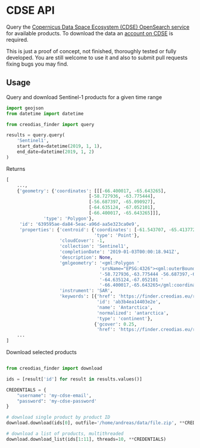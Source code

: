 # CDSE API
Query the [Copernicus Data Space Ecosystem (CDSE) OpenSearch service](https://documentation.dataspace.copernicus.eu/APIs/OpenSearch.html) for available
products. To download the data an [account on CDSE](https://dataspace.copernicus.eu/) is required.

This is just a proof of concept, not finished, thoroughly tested or fully developed. You are still welcome to use it and also to submit pull requests fixing bugs you may find.

## Usage

Query and download Sentinel-1 products for a given time range

```python
import geojson
from datetime import datetime

from creodias_finder import query

results = query.query(
    'Sentinel1',
    start_date=datetime(2019, 1, 1),
    end_date=datetime(2019, 1, 2)
)
```

Returns

```python
[
    ...,
    {'geometry': {'coordinates': [[[-66.400017, -65.643265],
                               [-58.727936, -63.775444],
                               [-56.687397, -65.090927],
                               [-64.635124, -67.052101],
                               [-66.400017, -65.643265]]],
              'type': 'Polygon'},
     'id': '639595ae-da84-5eac-a96d-aa5e323ca0e9',
     'properties': {'centroid': {'coordinates': [-61.543707, -65.4137725],
                                 'type': 'Point'},
                    'cloudCover': -1,
                    'collection': 'Sentinel1',
                    'completionDate': '2019-01-03T00:00:18.941Z',
                    'description': None,
                    'gmlgeometry': '<gml:Polygon '
                                   'srsName="EPSG:4326"><gml:outerBoundaryIs><gml:LinearRing><gml:coordinates>-66.400017,-65.643265 '
                                   '-58.727936,-63.775444 -56.687397,-65.090927 '
                                   '-64.635124,-67.052101 '
                                   '-66.400017,-65.643265</gml:coordinates></gml:LinearRing></gml:outerBoundaryIs></gml:Polygon>',
                    'instrument': 'SAR',
                    'keywords': [{'href': 'https://finder.creodias.eu/resto/api/collections/Sentinel1/search.json?&lang=en&q=Antarctica',
                                  'id': 'ab3b4ea14403e2e',
                                  'name': 'Antarctica',
                                  'normalized': 'antarctica',
                                  'type': 'continent'},
                                 {'gcover': 0.25,
                                  'href': 'https://finder.creodias.eu/resto/api/collections/Sentinel1/search.json?&lang=en&q=Antarctica',
    ...
]
```

Download selected products

```python

from creodias_finder import download

ids = [result['id'] for result in results.values()]

CREDENTIALS = {
    "username": 'my-cdse-email',
    "password": 'my-cdse-password'
}

# download single product by product ID
download.download(ids[0], outfile='/home/andreas/data/file.zip', **CREDENTIALS)

# download a list of products, multithreaded
download.download_list(ids[1:11], threads=10, **CREDENTIALS)
```
